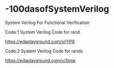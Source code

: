# -100dasofSystemVerilog
System Verilog For Functional Verification

Code:1 System Verilog Code for rand 

https://edaplayground.com/x/iYP8

Code:2 System Verilog Code for randc

https://edaplayground.com/x/Stnw
